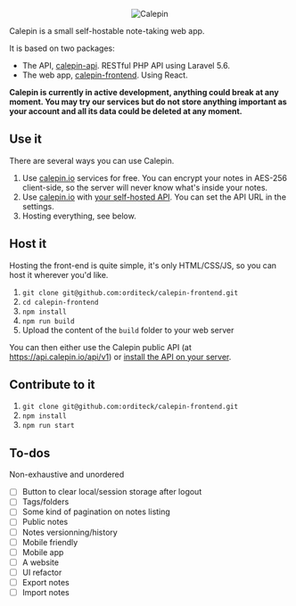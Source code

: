 <p align="center">
 <img src="https://i.imgur.com/frOxtcq.png" alt="Calepin" />
</p>

Calepin is a small self-hostable note-taking web app.

It is based on two packages:

 - The API, [calepin-api](https://github.com/orditeck/calepin-api). RESTful PHP API using Laravel 5.6.
 - The web app, [calepin-frontend](https://github.com/orditeck/calepin-frontend). Using React.

__Calepin is currently in active development, anything could break at any moment. You may try our services but do not store anything important as your account and all its data could be deleted at any moment.__

## Use it

There are several ways you can use Calepin.

 1. Use [calepin.io](https://app.calepin.io/) services for free. You can encrypt your notes in AES-256 client-side, so the server will never know what's inside your notes.
 2. Use [calepin.io](https://app.calepin.io/) with [your self-hosted API](https://github.com/orditeck/calepin-api). You can set the API URL in the settings.
 3. Hosting everything, see below.

## Host it

Hosting the front-end is quite simple, it's only HTML/CSS/JS, so you can host it wherever you'd like.

 1. `git clone git@github.com:orditeck/calepin-frontend.git`
 2. `cd calepin-frontend`
 3. `npm install`
 4. `npm run build`
 5. Upload the content of the `build` folder to your web server

You can then either use the Calepin public API (at https://api.calepin.io/api/v1) or [install the API on your server](https://github.com/orditeck/calepin-api).

## Contribute to it

 1. `git clone git@github.com:orditeck/calepin-frontend.git`
 2. `npm install`
 3. `npm run start`

## To-dos

Non-exhaustive and unordered
- [ ] Button to clear local/session storage after logout
- [ ] Tags/folders
- [ ] Some kind of pagination on notes listing
- [ ] Public notes
- [ ] Notes versionning/history
- [ ] Mobile friendly
- [ ] Mobile app
- [ ] A website
- [ ] UI refactor
- [ ] Export notes
- [ ] Import notes
